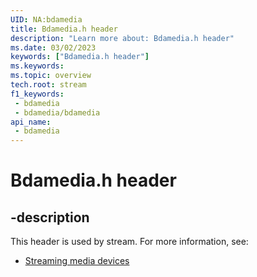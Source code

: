 ```yaml
---
UID: NA:bdamedia
title: Bdamedia.h header
description: "Learn more about: Bdamedia.h header"
ms.date: 03/02/2023
keywords: ["Bdamedia.h header"]
ms.keywords: 
ms.topic: overview
tech.root: stream
f1_keywords:
 - bdamedia
 - bdamedia/bdamedia
api_name:
 - bdamedia
---
```


# Bdamedia.h header

## -description

This header is used by stream. For more information, see:

- [Streaming media devices](../_stream/index.md)
